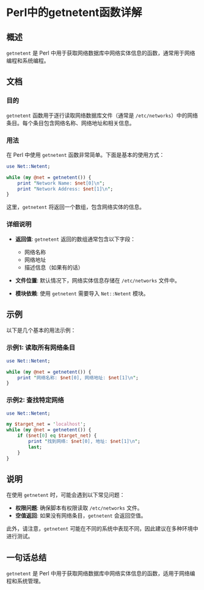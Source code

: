 <!--
Meta Description: # Perl中的getnetent函数详解 ## 概述 `getnetent` 是 Perl 中用于获取网络数据库中网络实体信息的函数，通常用于网络编程和系统编程。 ## 文档 ### 目的 `getnetent` 函数用于逐行读取网络数据库文件（通常是 `/etc/networks`）中的网络条目...
Meta Keywords: net, getnetent, perl, netent, print
-->

# Perl中的getnetent函数详解

## 概述
`getnetent` 是 Perl 中用于获取网络数据库中网络实体信息的函数，通常用于网络编程和系统编程。

## 文档
### 目的
`getnetent` 函数用于逐行读取网络数据库文件（通常是 `/etc/networks`）中的网络条目。每个条目包含网络名称、网络地址和相关信息。

### 用法
在 Perl 中使用 `getnetent` 函数非常简单。下面是基本的使用方式：

```perl
use Net::Netent;

while (my @net = getnetent()) {
    print "Network Name: $net[0]\n";
    print "Network Address: $net[1]\n";
}
```

这里，`getnetent` 将返回一个数组，包含网络实体的信息。

### 详细说明
- **返回值**: `getnetent` 返回的数组通常包含以下字段：
  - 网络名称
  - 网络地址
  - 描述信息（如果有的话）
  
- **文件位置**: 默认情况下，网络实体信息存储在 `/etc/networks` 文件中。

- **模块依赖**: 使用 `getnetent` 需要导入 `Net::Netent` 模块。

## 示例
以下是几个基本的用法示例：

### 示例1: 读取所有网络条目
```perl
use Net::Netent;

while (my @net = getnetent()) {
    print "网络名称: $net[0], 网络地址: $net[1]\n";
}
```

### 示例2: 查找特定网络
```perl
use Net::Netent;

my $target_net = 'localhost';
while (my @net = getnetent()) {
    if ($net[0] eq $target_net) {
        print "找到网络: $net[0], 地址: $net[1]\n";
        last;
    }
}
```

## 说明
在使用 `getnetent` 时，可能会遇到以下常见问题：
- **权限问题**: 确保脚本有权限读取 `/etc/networks` 文件。
- **空值返回**: 如果没有网络条目，`getnetent` 会返回空值。

此外，请注意，`getnetent` 可能在不同的系统中表现不同，因此建议在多种环境中进行测试。

## 一句话总结
`getnetent` 是 Perl 中用于获取网络数据库中网络实体信息的函数，适用于网络编程和系统管理。